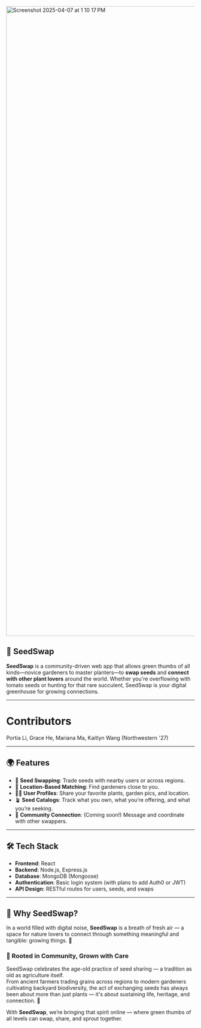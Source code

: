 <img width="1685" alt="Screenshot 2025-04-07 at 1 10 17 PM" src="https://github.com/user-attachments/assets/b7c26cf4-c4f5-4cd9-ae4e-93857989e5ba" />

## 🌱 SeedSwap

**SeedSwap** is a community-driven web app that allows green thumbs of all kinds—novice gardeners to master planters—to **swap seeds** and **connect with other plant lovers** around the world. Whether you're overflowing with tomato seeds or hunting for that rare succulent, SeedSwap is your digital greenhouse for growing connections.

---
# Contributors
Portia Li, Grace He, Mariana Ma, Kaitlyn Wang
(Northwestern '27)

---
## 🌍 Features

- 🔁 **Seed Swapping**: Trade seeds with nearby users or across regions.
- 📍 **Location-Based Matching**: Find gardeners close to you.
- 🧑‍🌾 **User Profiles**: Share your favorite plants, garden pics, and location.
- 🪴 **Seed Catalogs**: Track what you own, what you’re offering, and what you’re seeking.
- 💬 **Community Connection**: (Coming soon!) Message and coordinate with other swappers.

---

## 🛠️ Tech Stack

- **Frontend**: React
- **Backend**: Node.js, Express.js
- **Database**: MongoDB (Mongoose)
- **Authentication**: Basic login system (with plans to add Auth0 or JWT)
- **API Design**: RESTful routes for users, seeds, and swaps

---

## 🌿 Why SeedSwap?

In a world filled with digital noise, **SeedSwap** is a breath of fresh air — a space for nature lovers to connect through something meaningful and tangible: growing things. 🌸

### 🌱 Rooted in Community, Grown with Care

SeedSwap celebrates the age-old practice of seed sharing — a tradition as old as agriculture itself.  
From ancient farmers trading grains across regions to modern gardeners cultivating backyard biodiversity, the act of exchanging seeds has always been about more than just plants — it's about sustaining life, heritage, and connection. 🌾

With **SeedSwap**, we’re bringing that spirit online — where green thumbs of all levels can swap, share, and sprout together.
